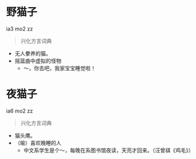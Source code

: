 # 野猫子
ia3 mo2 zz
> 兴化方言词典
- 无人豢养的猫。
- 摇篮曲中虚拟的怪物
  - ～，你去吧，我家宝宝睡觉啦！

# 夜猫子
ia6 mo2 zz
> 兴化方言词典
- 猫头鹰。
- （喻）喜欢晚睡的人
  - 中文系学生是个～，每晚在系图书馆夜读，天亮才回来。（汪曾祺《鸡毛》）
